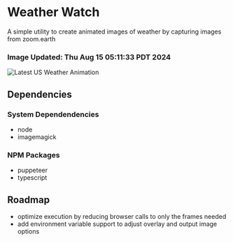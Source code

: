 # Weather Watch

A simple utility to create animated images of weather by capturing images from zoom.earth

### Image Updated: Thu Aug 15 05:11:33 PDT 2024

![Latest US Weather Animation](animations/2024-08-15.webp)

## Dependencies
### System Dependendencies
* node
* imagemagick
### NPM Packages
* puppeteer
* typescript

## Roadmap
* optimize execution by reducing browser calls to only the frames needed
* add environment variable support to adjust overlay and output image options
